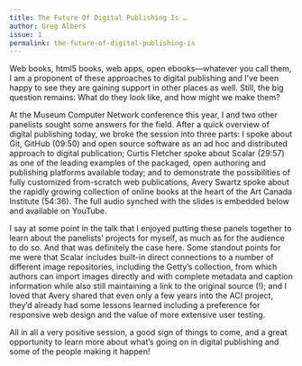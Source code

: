 ```yaml
---
title: The Future Of Digital Publishing Is …
author: Greg Albers
issue: 1
permalink: the-future-of-digital-publishing-is
---
```


Web books, html5 books, web apps, open ebooks—whatever you call them, I am a proponent of these approaches to digital publishing and I’ve been happy to see they are gaining support in other places as well. Still, the big question remains: What do they look like, and how might we make them?

At the Museum Computer Network conference this year, I and two other panelists sought some answers for the field. After a quick overview of digital publishing today, we broke the session into three parts: I spoke about Git, GitHub (09:50) and open source software as an ad hoc and distributed approach to digital publication; Curtis Fletcher spoke about Scalar (29:57) as one of the leading examples of the packaged, open authoring and publishing platforms available today; and to demonstrate the possibilities of fully customized from-scratch web publications, Avery Swartz spoke about the rapidly growing collection of online books at the heart of the Art Canada Institute (54:36). The full audio synched with the slides is embedded below and available on YouTube.

I say at some point in the talk that I enjoyed putting these panels together to learn about the panelists’ projects for myself, as much as for the audience to do so. And that was definitely the case here. Some standout points for me were that Scalar includes built-in direct connections to a number of different image repositories, including the Getty’s collection, from which authors can import images directly and with complete metadata and caption information while also still maintaining a link to the original source (!); and I loved that Avery shared that even only a few years into the ACI project, they’d already had some lessons learned including a preference for responsive web design and the value of more extensive user testing.

All in all a very positive session, a good sign of things to come, and a great opportunity to learn more about what’s going on in digital publishing and some of the people making it happen!

